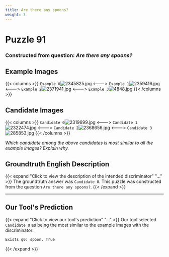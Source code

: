 ```yaml
---
title: Are there any spoons?
weight: 3
---
```


# Puzzle 91
### Constructed from question: _Are there any spoons?_


## Example Images
{{< columns >}}
`Example 0`![2345825.jpg](/gqa_images/2345825.jpg)
<--->
`Example 1`![2359416.jpg](/gqa_images/2359416.jpg)
<--->
`Example 2`![2371941.jpg](/gqa_images/2371941.jpg)
<--->
`Example 3`![4848.jpg](/gqa_images/4848.jpg)
{{< /columns >}}

## Candidate Images
{{< columns >}}
`Candidate 0`![2319699.jpg](/gqa_images/2319699.jpg)
<--->
`Candidate 1`![2322474.jpg](/gqa_images/2322474.jpg)
<--->
`Candidate 2`![2368656.jpg](/gqa_images/2368656.jpg)
<--->
`Candidate 3`![285853.jpg](/gqa_images/285853.jpg)
{{< /columns >}}

*Which candidate among the above candidates is most similar to all the example images? Explain why.*

## Groundtruth English Description

{{< expand "Click to view the description of the intended discriminator" "..." >}}
The groundtruth answer was `Candidate 0`. This puzzle was constructed from the question `Are there any spoons?`.
{{< /expand >}}

---

## Our Tool's Prediction

{{< expand "Click to view our tool's prediction" "..." >}}
Our tool selected `Candidate 0` as being the most similar to the example images with the discriminator:
```plaintext
Exists q0: spoon. True
```
{{< /expand >}}
